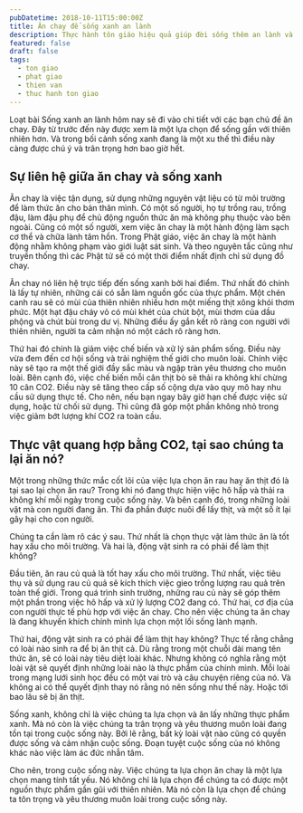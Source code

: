 ```yaml
---
pubDatetime: 2018-10-11T15:00:00Z
title: Ăn chay để sống xanh an lành
description: Thực hành tôn giáo hiệu quả giúp đời sống thêm an lành và hạnh phúc, giác ngộ nhiều điều hữu ích để đem lại năng lượng tích cực cho bản thân, và giá trị đẹp cho cộng đồng.
featured: false
draft: false
tags:
  - ton giao
  - phat giao
  - thien van
  - thuc hanh ton giao
---
```


Loạt bài Sống xanh an lành hôm nay sẽ đi vào chi tiết với các bạn chủ đề ăn chay. Đây từ trước đến này được xem là một lựa chọn để sống gần với thiên nhiên hơn. Và trong bối cảnh sống xanh đang là một xu thế thì điều này càng được chú ý và trân trọng hơn bao giờ hết.

## Sự liên hệ giữa ăn chay và sống xanh

Ăn chay là việc tận dụng, sử dụng những nguyên vật liệu có từ môi trường để làm thức ăn cho bản thân mình. Có một số người, họ tự trồng rau, trồng đậu, làm đậu phụ để chủ động nguồn thức ăn mà không phụ thuộc vào bên ngoài. Cũng có một số người, xem việc ăn chay là một hành động làm sạch cơ thể và chữa lành tâm hồn. Trong Phật giáo, việc ăn chay là một hành động nhằm không phạm vào giới luật sát sinh. Và theo nguyên tắc cũng như truyền thống thì các Phật tử sẽ có một thời điểm nhất định chỉ sử dụng đồ chay.

Ăn chay nó liên hệ trực tiếp đến sống xanh bởi hai điểm. Thứ nhất đó chính là lấy tự nhiên, những cái có sẵn làm nguồn gốc của thực phẩm. Một chén canh rau sẽ có mùi của thiên nhiên nhiều hơn một miếng thịt xông khói thơm phức. Một hạt đậu cháy vỏ có mùi khét của chút bột, mùi thơm của dầu phộng và chút bùi trong dư vị. Những điều ấy gắn kết rõ ràng con người với thiên nhiên, người ta cảm nhận nó một cách rõ ràng hơn.

Thứ hai đó chính là giảm việc chế biến và xử lý sản phẩm sống. Điều này vừa đem đến cơ hội sống và trải nghiệm thế giới cho muôn loài. Chính việc này sẽ tạo ra một thế giới đầy sắc màu và ngập tràn yêu thương cho muôn loài. Bên cạnh đó, việc chế biến mỗi cân thịt bò sẽ thải ra không khí chừng 10 cân CO2. Điều này sẽ tăng theo cấp số cộng dựa vào quy mô hay nhu cầu sử dụng thực tế. Cho nên, nếu bạn ngay bây giờ hạn chế được việc sử dụng, hoặc từ chối sử dụng. Thì cũng đã góp một phần không nhỏ trong việc giảm bớt lượng khí CO2 ra toàn cầu.

## Thực vật quang hợp bằng CO2, tại sao chúng ta lại ăn nó?

Một trong những thức mắc cốt lõi của việc lựa chọn ăn rau hay ăn thịt đó là tại sao lại chọn ăn rau? Trong khi nó đang thực hiện việc hô hấp và thải ra không khí mỗi ngày trong cuộc sống này. Và bên cạnh đó, trong những loài vật mà con người đang ăn. Thì đa phần được nuôi để lấy thịt, và một số ít lại gây hại cho con người.

Chúng ta cần làm rõ các ý sau. Thứ nhất là chọn thực vật làm thức ăn là tốt hay xấu cho môi trường. Và hai là, động vật sinh ra có phải để làm thịt không?

Đầu tiên, ăn rau củ quả là tốt hay xấu cho môi trường. Thứ nhất, việc tiêu thụ và sử dụng rau củ quả sẽ kích thích việc gieo trồng lượng rau quả trên toàn thế giới. Trong quá trình sinh trưởng, những rau củ này sẽ góp thêm một phần trong việc hô hấp và xử lý lượng CO2 đang có. Thứ hai, cơ địa của con người thực tế phù hợp với việc ăn chay. Cho nên việc chúng ta ăn chay là đang khuyến khích chính mình lựa chọn một lối sống lành mạnh.

Thứ hai, động vật sinh ra có phải để làm thịt hay không? Thực tế rằng chẳng có loài nào sinh ra để bị ăn thịt cả. Dù rằng trong một chuỗi dài mang tên thức ăn, sẽ có loài này tiêu diệt loài khác. Nhưng không có nghĩa rằng một loài vật sẽ quyết định những loài nào là thực phẩm của chính mình. Mỗi loài trong mạng lưới sinh học đều có một vai trò và câu chuyện riêng của nó. Và không ai có thể quyết định thay nó rằng nó nên sống như thế này. Hoặc tới bao lâu sẽ bị ăn thịt.

Sống xanh, không chỉ là việc chúng ta lựa chọn và ăn lấy những thực phẩm xanh. Mà nó còn là việc chúng ta trân trọng và yêu thương muôn loài đang tồn tại trong cuộc sống này. Bởi lẽ rằng, bất kỳ loài vật nào cũng có quyền được sống và cảm nhận cuộc sống. Đoạn tuyệt cuộc sống của nó không khác nào việc làm ác đức nhẫn tâm.

Cho nên, trong cuộc sống này. Việc chúng ta lựa chọn ăn chay là một lựa chọn mang tính tất yếu. Nó không chỉ là lựa chọn để chúng ta có được một nguồn thực phẩm gần gũi với thiên nhiên. Mà nó còn là lựa chọn để chúng ta tôn trọng và yêu thương muôn loài trong cuộc sống này.
